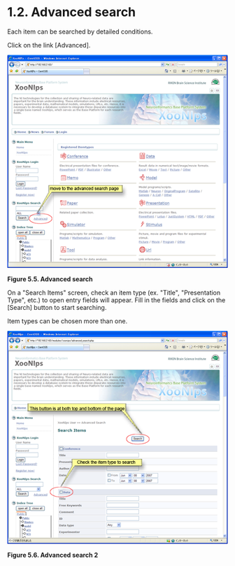 # 1.2. Advanced search

Each item can be searched by detailed conditions.

Click on the link \[Advanced\].

![Advanced search](../../../.gitbook/assets/xoonips-operate5.png)

**Figure 5.5. Advanced search**

On a "Search Items" screen, check an item type \(ex. "Title", "Presentation Type", etc.\) to open entry fields will appear. Fill in the fields and click on the \[Search\] button to start searching.

Item types can be chosen more than one.

![Advanced search 2](../../../.gitbook/assets/xoonips-operate6.png)

**Figure 5.6. Advanced search 2**

